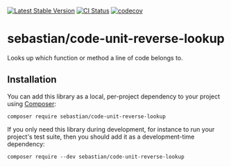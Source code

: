 [![Latest Stable Version](https://poser.pugx.org/sebastian/code-unit-reverse-lookup/v)](https://packagist.org/packages/sebastian/code-unit-reverse-lookup)
[![CI Status](https://github.com/sebastianbergmann/code-unit-reverse-lookup/workflows/CI/badge.svg)](https://github.com/sebastianbergmann/code-unit-reverse-lookup/actions)
[![codecov](https://codecov.io/gh/sebastianbergmann/code-unit-reverse-lookup/branch/main/graph/badge.svg)](https://codecov.io/gh/sebastianbergmann/code-unit-reverse-lookup)

# sebastian/code-unit-reverse-lookup

Looks up which function or method a line of code belongs to.

## Installation

You can add this library as a local, per-project dependency to your project using [Composer](https://getcomposer.org/):

```
composer require sebastian/code-unit-reverse-lookup
```

If you only need this library during development, for instance to run your project's test suite, then you should add it as a development-time dependency:

```
composer require --dev sebastian/code-unit-reverse-lookup
```
